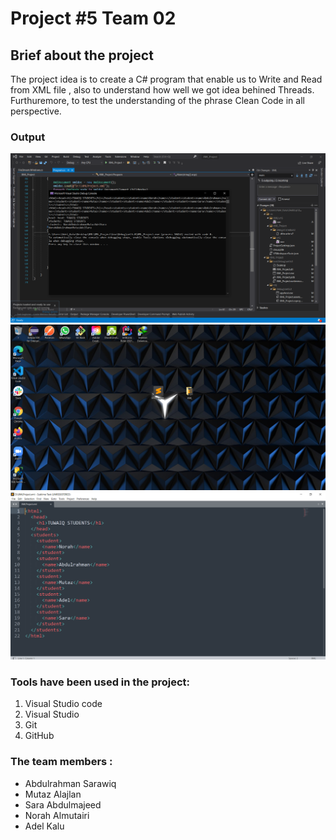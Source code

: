 # Project #5 Team 02

<h2>Brief about the project</h2>
<p>The project idea is to create a C# program that enable us to Write and Read from XML file
, also to understand how well we got idea behined Threads. Furthuremore, to test the understanding of the phrase Clean Code in all perspective.
</p>

### Output
![](Images/1.png)
![](Images/2.png)
![](Images/3.png)

  <h3>Tools have been used in the project:</h3>
  
  <ol>
  <li>Visual Studio code</li>
  <li>Visual Studio </li>
  <li>Git</li>
  <li>GitHub</li>
  </ol>
  
  
  
   <h3>The team members :</h3>
  <ul>
  <li>Abdulrahman Sarawiq</li>
  <li>Mutaz Alajlan </li>
  <li>Sara Abdulmajeed</li>
  <li>Norah Almutairi</li>
  <li>Adel Kalu</li>
  </ul>

